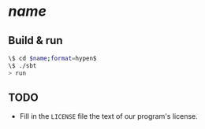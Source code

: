# $name$ #

## Build & run ##

```sh
\$ cd $name;format=hypen$
\$ ./sbt
> run
```

## TODO ##
* Fill in the `LICENSE` file the text of our program's license.
